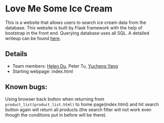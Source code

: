 # Love Me Some Ice Cream

This is a website that allows users to search ice cream data from the database. This website is built by Flask framework with the help of bootstrap in the front end. Querying database uses all SQL. A detailed writeup can be found [here](https://petertu.gatsbyjs.io/blog/love-me-some-ice-cream).

## Details

- Team members: [Helen Du](https://github.com/helenduz), Peter Tu, [Yucheng Yang](https://github.com/YuchengY)
- Starting webpage: index.html

## Known bugs:

Using browser back button when returning from `product_list(product_list.html)` to home page(index.html) and hit search button again will return all products (the search filter will not work even though the conditions put in before will be there).
